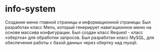 # info-system
Cоздание меню главной страницы и информационной страницы: 
Был разработан класс Menu, который генерирует навигационное меню на основе массива конфигурации. 
Был создан класс Request - класс «обертка» для обработки запросов. 
Был разработан класс MySQL, для обеспечения работы с базой данных через обертку над mysqli.
